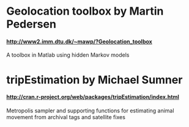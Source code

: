 

# Geolocation toolbox by Martin Pedersen #
#### http://www2.imm.dtu.dk/~mawp/?Geolocation_toolbox ####

A toolbox in Matlab using hidden Markov models

# tripEstimation by Michael Sumner #
#### http://cran.r-project.org/web/packages/tripEstimation/index.html ####

Metropolis sampler and supporting functions for estimating animal movement from archival tags and satellite fixes